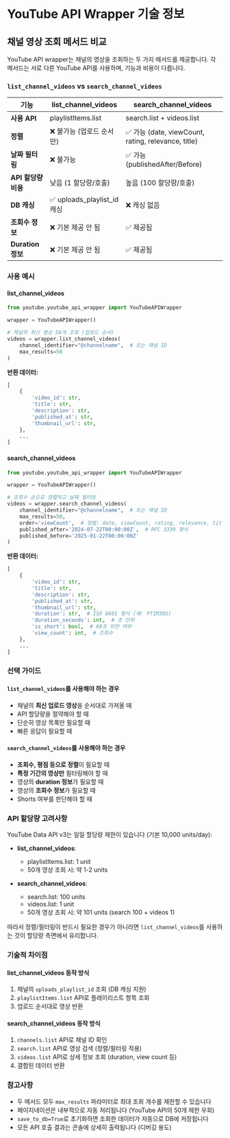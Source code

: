 # YouTube API Wrapper 기술 정보

## 채널 영상 조회 메서드 비교

YouTube API wrapper는 채널의 영상을 조회하는 두 가지 메서드를 제공합니다. 각 메서드는 서로 다른 YouTube API를 사용하며, 기능과 비용이 다릅니다.

### `list_channel_videos` vs `search_channel_videos`

| 기능 | list_channel_videos | search_channel_videos |
|------|---------------------|----------------------|
| **사용 API** | playlistItems.list | search.list + videos.list |
| **정렬** | ❌ 불가능 (업로드 순서만) | ✅ 가능 (date, viewCount, rating, relevance, title) |
| **날짜 필터링** | ❌ 불가능 | ✅ 가능 (publishedAfter/Before) |
| **API 할당량 비용** | 낮음 (1 할당량/호출) | 높음 (100 할당량/호출) |
| **DB 캐싱** | ✅ uploads_playlist_id 캐싱 | ❌ 캐싱 없음 |
| **조회수 정보** | ❌ 기본 제공 안 됨 | ✅ 제공됨 |
| **Duration 정보** | ❌ 기본 제공 안 됨 | ✅ 제공됨 |

### 사용 예시

#### list_channel_videos
```python
from youtube.youtube_api_wrapper import YouTubeAPIWrapper

wrapper = YouTubeAPIWrapper()

# 채널의 최신 영상 50개 조회 (업로드 순서)
videos = wrapper.list_channel_videos(
    channel_identifier="@channelname",  # 또는 채널 ID
    max_results=50
)
```

**반환 데이터:**
```python
[
    {
        'video_id': str,
        'title': str,
        'description': str,
        'published_at': str,
        'thumbnail_url': str,
    },
    ...
]
```

#### search_channel_videos
```python
from youtube.youtube_api_wrapper import YouTubeAPIWrapper

wrapper = YouTubeAPIWrapper()

# 조회수 순으로 정렬하고 날짜 필터링
videos = wrapper.search_channel_videos(
    channel_identifier="@channelname",  # 또는 채널 ID
    max_results=50,
    order='viewCount',  # 정렬: date, viewCount, rating, relevance, title
    published_after='2024-07-22T00:00:00Z',  # RFC 3339 형식
    published_before='2025-01-22T00:00:00Z'
)
```

**반환 데이터:**
```python
[
    {
        'video_id': str,
        'title': str,
        'description': str,
        'published_at': str,
        'thumbnail_url': str,
        'duration': str,  # ISO 8601 형식 (예: PT1M30S)
        'duration_seconds': int,  # 초 단위
        'is_short': bool,  # 60초 미만 여부
        'view_count': int,  # 조회수
    },
    ...
]
```

### 선택 가이드

#### `list_channel_videos`를 사용해야 하는 경우
- 채널의 **최신 업로드 영상**을 순서대로 가져올 때
- API 할당량을 절약해야 할 때
- 단순히 영상 목록만 필요할 때
- 빠른 응답이 필요할 때

#### `search_channel_videos`를 사용해야 하는 경우
- **조회수, 평점 등으로 정렬**이 필요할 때
- **특정 기간의 영상만** 필터링해야 할 때
- 영상의 **duration 정보**가 필요할 때
- 영상의 **조회수 정보**가 필요할 때
- Shorts 여부를 판단해야 할 때

### API 할당량 고려사항

YouTube Data API v3는 일일 할당량 제한이 있습니다 (기본 10,000 units/day):

- **list_channel_videos**:
  - playlistItems.list: 1 unit
  - 50개 영상 조회 시: 약 1-2 units

- **search_channel_videos**:
  - search.list: 100 units
  - videos.list: 1 unit
  - 50개 영상 조회 시: 약 101 units (search 100 + videos 1)

따라서 정렬/필터링이 반드시 필요한 경우가 아니라면 `list_channel_videos`를 사용하는 것이 할당량 측면에서 유리합니다.

### 기술적 차이점

#### list_channel_videos 동작 방식
1. 채널의 `uploads_playlist_id` 조회 (DB 캐싱 지원)
2. `playlistItems.list` API로 플레이리스트 항목 조회
3. 업로드 순서대로 영상 반환

#### search_channel_videos 동작 방식
1. `channels.list` API로 채널 ID 확인
2. `search.list` API로 영상 검색 (정렬/필터링 적용)
3. `videos.list` API로 상세 정보 조회 (duration, view count 등)
4. 결합된 데이터 반환

### 참고사항

- 두 메서드 모두 `max_results` 파라미터로 최대 조회 개수를 제한할 수 있습니다
- 페이지네이션은 내부적으로 자동 처리됩니다 (YouTube API의 50개 제한 우회)
- `save_to_db=True`로 초기화하면 조회한 데이터가 자동으로 DB에 저장됩니다
- 모든 API 호출 결과는 콘솔에 상세히 출력됩니다 (디버깅 용도)
